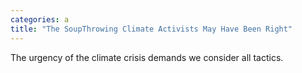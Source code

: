 ```yaml
---
categories: a
title: "The SoupThrowing Climate Activists May Have Been Right"
---
```

The urgency of the climate crisis demands we consider all tactics.